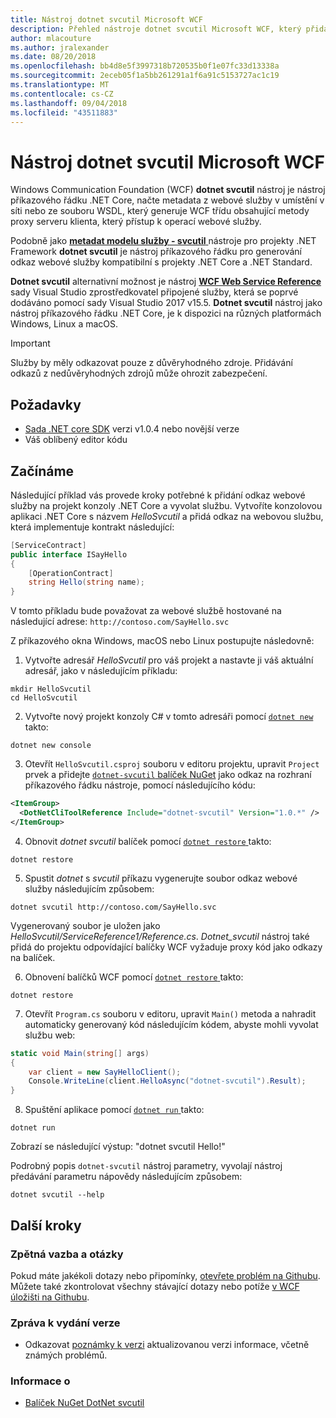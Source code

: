 ```yaml
---
title: Nástroj dotnet svcutil Microsoft WCF
description: Přehled nástroje dotnet svcutil Microsoft WCF, který přidá funkce pro projekty .NET Core a ASP.NET Core, podobný nástroj svcutil WCF pro projekty .NET Framework.
author: mlacouture
ms.author: jralexander
ms.date: 08/20/2018
ms.openlocfilehash: bb4d8e5f3997318b720535b0f1e07fc33d13338a
ms.sourcegitcommit: 2eceb05f1a5bb261291a1f6a91c5153727ac1c19
ms.translationtype: MT
ms.contentlocale: cs-CZ
ms.lasthandoff: 09/04/2018
ms.locfileid: "43511883"
---
```

# <a name="microsoft-wcf-dotnet-svcutil-tool"></a>Nástroj dotnet svcutil Microsoft WCF

Windows Communication Foundation (WCF) **dotnet svcutil** nástroj je nástroj příkazového řádku .NET Core, načte metadata z webové služby v umístění v síti nebo ze souboru WSDL, který generuje WCF třídu obsahující metody proxy serveru klienta, který přístup k operací webové služby.

Podobně jako [ **metadat modelu služby - svcutil** ](../../framework/wcf/servicemodel-metadata-utility-tool-svcutil-exe.md) nástroje pro projekty .NET Framework **dotnet svcutil** je nástroj příkazového řádku pro generování odkaz webové služby kompatibilní s projekty .NET Core a .NET Standard.

**Dotnet svcutil** alternativní možnost je nástroj [ **WCF Web Service Reference** ](wcf-web-service-reference-guide.md) sady Visual Studio zprostředkovatel připojené služby, která se poprvé dodáváno pomocí sady Visual Studio 2017 v15.5. **Dotnet svcutil** nástroj jako nástroj příkazového řádku .NET Core, je k dispozici na různých platformách Windows, Linux a macOS.

> [!IMPORTANT]
> Služby by měly odkazovat pouze z důvěryhodného zdroje. Přidávání odkazů z nedůvěryhodných zdrojů může ohrozit zabezpečení.

## <a name="prerequisites"></a>Požadavky

* [Sada .NET core SDK](https://www.microsoft.com/net/download) verzi v1.0.4 nebo novější verze
* Váš oblíbený editor kódu

## <a name="getting-started"></a>Začínáme

Následující příklad vás provede kroky potřebné k přidání odkaz webové služby na projekt konzoly .NET Core a vyvolat službu. Vytvoříte konzolovou aplikaci .NET Core s názvem _HelloSvcutil_ a přidá odkaz na webovou službu, která implementuje kontrakt následující:

```csharp
[ServiceContract]
public interface ISayHello
{
    [OperationContract]
    string Hello(string name);
}
```

V tomto příkladu bude považovat za webové službě hostované na následující adrese: `http://contoso.com/SayHello.svc`

Z příkazového okna Windows, macOS nebo Linux postupujte následovně:

1. Vytvořte adresář _HelloSvcutil_ pro váš projekt a nastavte ji váš aktuální adresář, jako v následujícím příkladu:

```console
mkdir HelloSvcutil
cd HelloSvcutil
```

2. Vytvořte nový projekt konzoly C# v tomto adresáři pomocí [ `dotnet new` ](../tools/dotnet-new.md) takto:

```console
dotnet new console
```

3. Otevřít `HelloSvcutil.csproj` souboru v editoru projektu, upravit `Project` prvek a přidejte [ `dotnet-svcutil` balíček NuGet](https://nuget.org/packages/dotnet-svcutil) jako odkaz na rozhraní příkazového řádku nástroje, pomocí následujícího kódu:

```xml
<ItemGroup>
  <DotNetCliToolReference Include="dotnet-svcutil" Version="1.0.*" />
</ItemGroup>
```

4. Obnovit _dotnet svcutil_ balíček pomocí [ `dotnet restore` ](../tools/dotnet-restore.md) takto:

```console
dotnet restore
```

5. Spustit _dotnet_ s _svcutil_ příkazu vygenerujte soubor odkaz webové služby následujícím způsobem:

```console
dotnet svcutil http://contoso.com/SayHello.svc
```
Vygenerovaný soubor je uložen jako _HelloSvcutil/ServiceReference1/Reference.cs_. _Dotnet_svcutil_ nástroj také přidá do projektu odpovídající balíčky WCF vyžaduje proxy kód jako odkazy na balíček.

6. Obnovení balíčků WCF pomocí [ `dotnet restore` ](../tools/dotnet-restore.md) takto:

```console
dotnet restore
```

7. Otevřít `Program.cs` souboru v editoru, upravit `Main()` metoda a nahradit automaticky generovaný kód následujícím kódem, abyste mohli vyvolat službu web:

```csharp
static void Main(string[] args)
{
    var client = new SayHelloClient();
    Console.WriteLine(client.HelloAsync("dotnet-svcutil").Result);
}
```

8. Spuštění aplikace pomocí [ `dotnet run` ](../tools/dotnet-run.md) takto:

```console
dotnet run
```
Zobrazí se následující výstup: "dotnet svcutil Hello!"

Podrobný popis `dotnet-svcutil` nástroj parametry, vyvolají nástroj předávání parametru nápovědy následujícím způsobem:

```console
dotnet svcutil --help
```

## <a name="next-steps"></a>Další kroky

### <a name="feedback--questions"></a>Zpětná vazba a otázky

Pokud máte jakékoli dotazy nebo připomínky, [otevřete problém na Githubu](https://github.com/dotnet/wcf/issues/new). Můžete také zkontrolovat všechny stávající dotazy nebo potíže [v WCF úložišti na Githubu](https://github.com/dotnet/wcf/issues?utf8=%E2%9C%93&q=is:issue%20label:tooling).

### <a name="release-notes"></a>Zpráva k vydání verze

* Odkazovat [poznámky k verzi](https://github.com/dotnet/wcf/blob/master/release-notes/dotnet-svcutil-notes.md) aktualizovanou verzi informace, včetně známých problémů.

### <a name="information"></a>Informace o

* [Balíček NuGet DotNet svcutil](https://nuget.org/packages/dotnet-svcutil)
